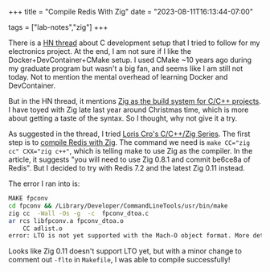 +++
title = "Compile Redis With Zig"
date = "2023-08-11T16:13:44-07:00"

tags = ["lab-notes","zig"]
+++

There is a [HN thread](https://news.ycombinator.com/item?id=37081833) about C development setup that I tried to follow for my electronics project.
At the end, I am not sure if I like the Docker+DevContainer+CMake setup.
I used CMake ~10 years ago during my graduate program but wasn't a big fan, and seems like I am still not today.
Not to mention the mental overhead of learning Docker and DevContainer.

But in the HN thread, it mentions [Zig as the build system for C/C++ projects](https://news.ycombinator.com/item?id=37082231).
I have toyed with Zig late last year around Christmas time, which is more about getting a taste of the syntax.
So I thought, why not give it a try.

As suggested in the thread, I tried [Loris Cro's C/C++/Zig Series](https://zig.news/kristoff/series/3).
The first step is to [compile Redis with Zig](https://zig.news/kristoff/compile-a-c-c-project-with-zig-368j).
The command we need is `make CC="zig cc" CXX="zig c++"`, which is telling make to use Zig as the compiler.
In the article, it suggests "you will need to use Zig 0.8.1 and commit be6ce8a of Redis".
But I decided to try with Redis 7.2 and the latest Zig 0.11 instead.

The error I ran into is:
```sh
MAKE fpconv
cd fpconv && /Library/Developer/CommandLineTools/usr/bin/make
zig cc  -Wall -Os -g  -c  fpconv_dtoa.c
ar rcs libfpconv.a fpconv_dtoa.o
    CC adlist.o
error: LTO is not yet supported with the Mach-O object format. More details: https://github.com/ziglang/zig/issues/8680
```

Looks like Zig 0.11 doesn't support LTO yet, but with a minor change to comment out `-flto` in `Makefile`, I was able to compile successfully!
